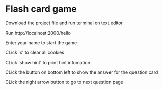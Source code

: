 # Flash card game
Download the project file and run terminal on text editor

Run http://localhost:2000/hello

Enter your name to start the game
 
CLick 'x' to clear all cookies
 
CLick 'show hint' to print hint infomation

CLick the button on bottom left to show the answer for the question card

CLick the right arrow button to go to next question page
